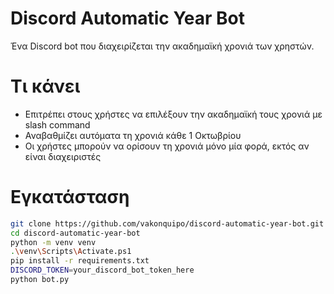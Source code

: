 # Discord Automatic Year Bot
  Ένα Discord bot που διαχειρίζεται την ακαδημαϊκή χρονιά των χρηστών.

# Τι κάνει
- Επιτρέπει στους χρήστες να επιλέξουν την ακαδημαϊκή τους χρονιά με slash command
- Αναβαθμίζει αυτόματα τη χρονιά κάθε 1 Οκτωβρίου
- Οι χρήστες μπορούν να ορίσουν τη χρονιά μόνο μία φορά, εκτός αν είναι διαχειριστές

# Εγκατάσταση
```bash
git clone https://github.com/vakonquipo/discord-automatic-year-bot.git
cd discord-automatic-year-bot
python -m venv venv
.\venv\Scripts\Activate.ps1
pip install -r requirements.txt
DISCORD_TOKEN=your_discord_bot_token_here
python bot.py

